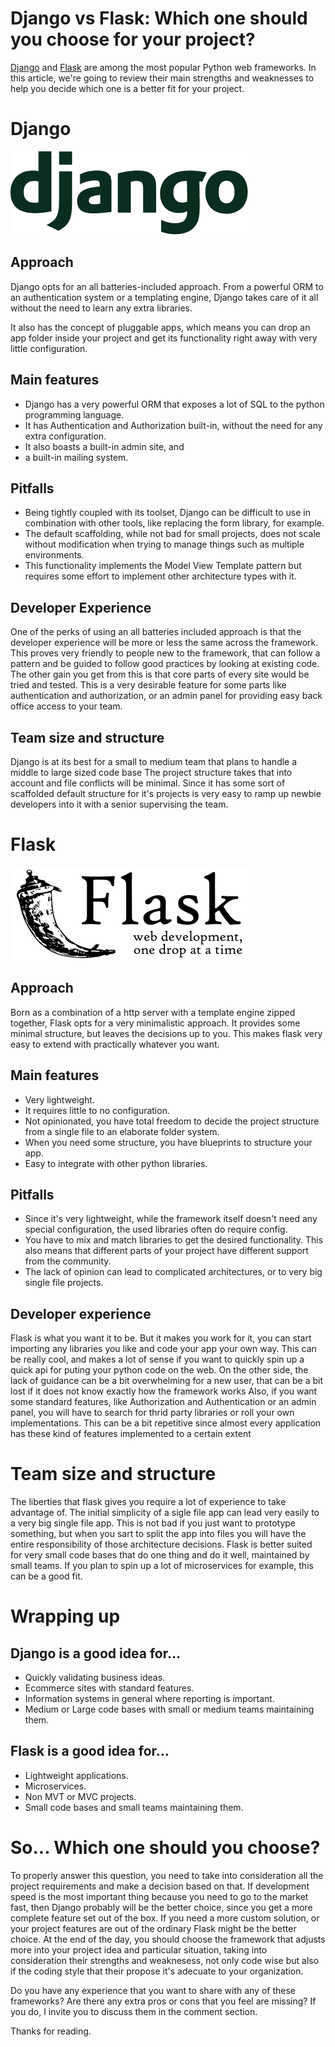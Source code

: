 # Django vs Flask: Which one should you choose for your project?
[Django](https://www.djangoproject.com/) and [Flask](https://flask.palletsprojects.com/en/1.1.x/) are among the most popular Python web frameworks.
In this article, we're going to review their main strengths and weaknesses to help you decide which one is a better fit for your project.


# Django
[![django-logo](images/flask-vs-django-django-logo.png)](https://www.djangoproject.com/)
## Approach
Django opts for an all batteries-included approach.
From a powerful ORM to an authentication system or a templating engine, Django takes care of it all without the need to learn any extra libraries.

It also has the concept of pluggable apps, which means you can drop an app folder inside your project and get its functionality right away with very little configuration. 

## Main features
- Django has a very powerful ORM that exposes a lot of SQL to the python programming language.
- It has Authentication and Authorization built-in, without the need for any extra configuration.
- It also boasts a built-in admin site, and
- a built-in mailing system.

## Pitfalls
- Being tightly coupled with its toolset, Django can be difficult to use in combination with other tools, like replacing the form library, for example.
- The default scaffolding, while not bad for small projects, does not scale without modification when trying to manage things such as multiple environments.
- This functionality implements the Model View Template pattern but requires some effort to implement other architecture types with it.

## Developer Experience
One of the perks of using an all batteries included approach is that the developer experience will be more or less the same across the framework.
This proves very friendly to people new to the framework, that can follow a pattern and be guided to follow good practices by looking at existing code.
The other gain you get from this is that core parts of every site would be tried and tested.
This is a very desirable feature for some parts like authentication and authorization, or an admin panel for providing easy back office access to your team.

## Team size and structure
Django is at its best for a small to medium team that plans to handle a middle to large sized code base
The project structure takes that into account and file conflicts will be minimal.
Since it has some sort of scaffolded default structure for it's projects is very easy to ramp up newbie developers into it with a senior supervising the team.



# Flask
[![flask logo](images/django-vs-flask-flask-logo.png)](https://flask.palletsprojects.com/en/1.1.x/)
## Approach
Born as a combination of a http server with a template engine zipped together, Flask opts for a very minimalistic approach.
It provides some minimal structure, but leaves the decisions up to you.
This makes flask very easy to extend with practically whatever you want.

## Main features
- Very lightweight.
- It requires little to no configuration.
- Not opinionated, you have total freedom to decide the project structure from a single file to an elaborate folder system.
- When you need some structure, you have blueprints to structure your app.
- Easy to integrate with other python libraries.

## Pitfalls
- Since it's very lightweight, while the framework itself doesn't need any special configuration, the used libraries often do require config.
- You have to mix and match libraries to get the desired functionality. This also means that different parts of your project have different support from the community.
- The lack of opinion can lead to complicated architectures, or to very big single file projects.

## Developer experience
Flask is what you want it to be.
But it makes you work for it, you can start importing any libraries you like and code your app your own way.
This can be really cool, and makes a lot of sense if you want to quickly spin up a quick api for puting your python code on the web.
On the other side, the lack of guidance can be a bit overwhelming for a new user, that can be a bit lost if it does not know exactly how the framework works
Also, if you want some standard features, like Authorization and Authentication or an admin panel, you will have to search for thrid party libraries or roll your own implementations.
This can be a bit repetitive since almost every application has these kind of features implemented to a certain extent

# Team size and structure
The liberties that flask gives you require a lot of experience to take advantage of.
The initial simplicity of a sigle file app can lead very easily to a very big single file app.
This is not bad if you just want to prototype something, but when you sart to split the app into files you will have the entire responsibility of those architecture decisions.
Flask is better suited for very small code bases that do one thing and do it well, maintained by small teams.
If you plan to spin up a lot of microservices for example, this can be a good fit.


# Wrapping up

## Django is a good idea for…
- Quickly validating business ideas.
- Ecommerce sites with standard features.
- Information systems in general where reporting is important.
- Medium or Large code bases with small or medium teams maintaining them.

## Flask is a good idea for…
- Lightweight applications.
- Microservices.
- Non MVT or MVC projects.
- Small code bases and small teams maintaining them.

# So... Which one should you choose?
To properly answer this question, you need to take into consideration all the project requirements and make a decision based on that.
If development speed is the most important thing because you need to go to the market fast, then Django probably will be the better choice,
since you get a more complete feature set out of the box.
If you need a more custom solution, or your project features are out of the ordinary Flask might be the better choice.
At the end of the day, you should choose the framework that adjusts more into your project idea and particular situation,
taking into consideration their strengths and weaknesess, not only code wise but also if the coding style that their propose it's adecuate to your organization.

Do you have any experience that you want to share with any of these frameworks?
Are there any extra pros or cons that you feel are missing?
If you do, I invite you to discuss them in the comment section.

Thanks for reading.
 
